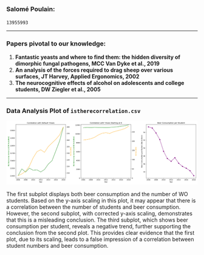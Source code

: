 ### Salomé Poulain:
`13955993`

---
### Papers pivotal to our knowledge:

1. **Fantastic yeasts and where to find them: the hidden diversity of dimorphic fungal pathogens, MCC Van Dyke et al., 2019**
2. **An analysis of the forces required to drag sheep over various surfaces, JT Harvey, Applied Ergonomics, 2002**
3. **The neurocognitive effects of alcohol on adolescents and college students, DW Ziegler et al., 2005**

---

### Data Analysis Plot of `istherecorrelation.csv`

![Correlation Plot](correlation.png)

The first subplot displays both beer consumption and the number of WO students. Based on the y-axis scaling in this plot, it may appear that there is a correlation between the number of students and beer consumption. However, the second subplot, with corrected y-axis scaling, demonstrates that this is a misleading conclusion. The third subplot, which shows beer consumption per student, reveals a negative trend, further supporting the conclusion from the second plot. This provides clear evidence that the first plot, due to its scaling, leads to a false impression of a correlation between student numbers and beer consumption.